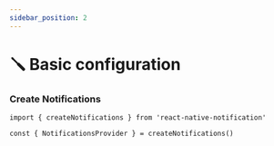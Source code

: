 ```yaml
---
sidebar_position: 2
---
```


# 🪛 Basic configuration

### Create Notifications

```tsx
import { createNotifications } from 'react-native-notification'

const { NotificationsProvider } = createNotifications()
```
